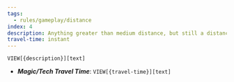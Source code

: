 ```yaml
---
tags:
  - rules/gameplay/distance
index: 4
description: Anything greater than medium distance, but still a distance you can achieve by running for a minute or so (usually ~1000m).
travel-time: instant
---
```

`VIEW[{description}][text]`

- ***Magic/Tech Travel Time***: `VIEW[{travel-time}][text]`
